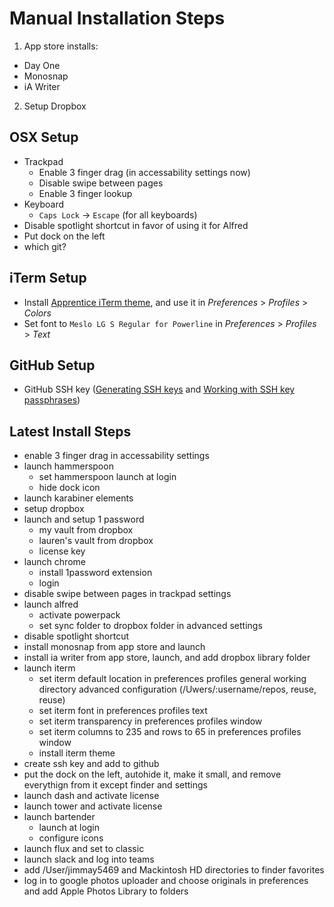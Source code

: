 Manual Installation Steps
=========================
1. App store installs:
  - Day One
  - Monosnap
  - iA Writer
2. Setup Dropbox

OSX Setup
---------
- Trackpad
  - Enable 3 finger drag (in accessability settings now)
  - Disable swipe between pages
  - Enable 3 finger lookup
- Keyboard
  - `Caps Lock` -> `Escape` (for all keyboards)
- Disable spotlight shortcut in favor of using it for Alfred
- Put dock on the left
- which git?

iTerm Setup
-----------
- Install [Apprentice iTerm theme](https://github.com/romainl/iterm2-colorschemes), and use it in _Preferences_ > _Profiles_ > _Colors_
- Set font to `Meslo LG S Regular for Powerline` in _Preferences_ > _Profiles_ > _Text_

GitHub Setup
------------
- GitHub SSH key ([Generating SSH keys](https://help.github.com/articles/generating-ssh-keys/) and [Working with SSH key passphrases](https://help.github.com/articles/working-with-ssh-key-passphrases/))


Latest Install Steps
--------------------
- enable 3 finger drag in accessability settings
- launch hammerspoon
  - set hammerspoon launch at login
  - hide dock icon
- launch karabiner elements
- setup dropbox
- launch and setup 1 password
  - my vault from dropbox
  - lauren's vault from dropbox
  - license key
- launch chrome
  - install 1password extension
  - login
- disable swipe between pages in trackpad settings
- launch alfred
  - activate powerpack
  - set sync folder to dropbox folder in advanced settings
- disable spotlight shortcut
- install monosnap from app store and launch
- install ia writer from app store, launch, and add dropbox library folder
- launch iterm
  - set iterm default location in preferences profiles general working directory advanced configuration (/Uwers/:username/repos, reuse, reuse)
  - set iterm font in preferences profiles text
  - set iterm transparency in preferences profiles window
  - set iterm columns to 235 and rows to 65 in preferences profiles window
  - install iterm theme
- create ssh key and add to github
- put the dock on the left, autohide it, make it small, and remove everythign from it except finder and settings
- launch dash and activate license
- launch tower and activate license
- launch bartender
  - launch at login
  - configure icons
- launch flux and set to classic
- launch slack and log into teams
- add /User/jimmay5469 and Mackintosh HD directories to finder favorites
- log in to google photos uploader and choose originals in preferences and add Apple Photos Library to folders
